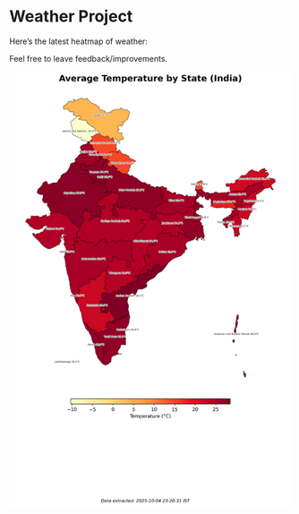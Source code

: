 # Weather Project

Here’s the latest heatmap of weather:

Feel free to leave feedback/improvements.

![India Heatmap](docs/assets/india_heatmap.png?v=E15E69)

